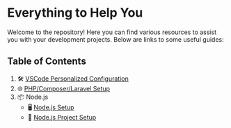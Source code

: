 # Everything to Help You

Welcome to the repository! Here you can find various resources to assist you with your development projects. Below are links to some useful guides:

## Table of Contents

1. 🛠️ [VSCode Personalized Configuration](VsCode-Setup.md)
2. 🌐 [PHP/Composer/Laravel Setup](php/php-composer-laravel.md)
3. 📦 Node.js
   - 🖥️ [Node.js Setup](node/node-setup.md)
   - 📂 [Node.js Project Setup](node/node-project-setup.md)
